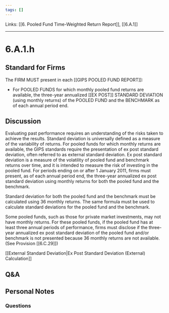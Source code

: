 ```yaml
---
tags: []
---
```

Links: [[6. Pooled Fund Time-Weighted Return Report]], [[6.A.1]]
___
# 6.A.1.h
## Standard for Firms
The FIRM MUST present in each [[GIPS POOLED FUND REPORT]]:
- For POOLED FUNDS for which monthly pooled fund returns are available, the three-year annualized [[EX POST]] STANDARD DEVIATION (using monthly returns) of the POOLED FUND and the BENCHMARK as of each annual period end.
## Discussion
Evaluating past performance requires an understanding of the risks taken to achieve the results. Standard deviation is universally defined as a measure of the variability of returns. For pooled funds for which monthly returns are available, the GIPS standards require the presentation of ex post standard deviation, often referred to as external standard deviation. Ex post standard deviation is a measure of the volatility of pooled fund and benchmark returns over time, and it is intended to measure the risk of investing in the pooled fund. For periods ending on or after 1 January 2011, firms must present, as of each annual period end, the three-year annualized ex post standard deviation using monthly returns for both the pooled fund and the benchmark.

Standard deviation for both the pooled fund and the benchmark must be calculated using 36 monthly returns. The same formula must be used to calculate standard deviations for the pooled fund and the benchmark.

Some pooled funds, such as those for private market investments, may not have monthly returns. For these pooled funds, if the pooled fund has at least three annual periods of performance, firms must disclose if the three-year annualized ex post standard deviation of the pooled fund and/or benchmark is not presented because 36 monthly returns are not available. (See Provision [[6.C.29]])

[[External Standard Deviation|Ex Post Standard Deviation (External) Calculation]]
## Q&A

## Personal Notes

### Questions